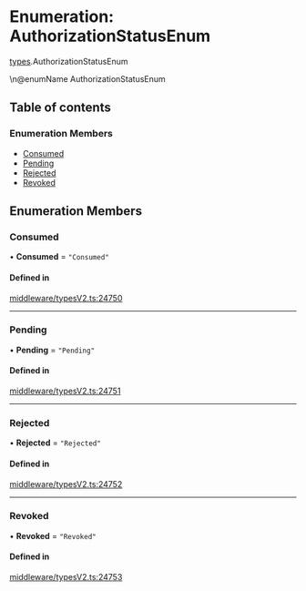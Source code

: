 # Enumeration: AuthorizationStatusEnum

[types](../wiki/types).AuthorizationStatusEnum

\n@enumName AuthorizationStatusEnum

## Table of contents

### Enumeration Members

- [Consumed](../wiki/types.AuthorizationStatusEnum#consumed)
- [Pending](../wiki/types.AuthorizationStatusEnum#pending)
- [Rejected](../wiki/types.AuthorizationStatusEnum#rejected)
- [Revoked](../wiki/types.AuthorizationStatusEnum#revoked)

## Enumeration Members

### Consumed

• **Consumed** = ``"Consumed"``

#### Defined in

[middleware/typesV2.ts:24750](https://github.com/PolymeshAssociation/polymesh-sdk/blob/31fdce23/src/middleware/typesV2.ts#L24750)

___

### Pending

• **Pending** = ``"Pending"``

#### Defined in

[middleware/typesV2.ts:24751](https://github.com/PolymeshAssociation/polymesh-sdk/blob/31fdce23/src/middleware/typesV2.ts#L24751)

___

### Rejected

• **Rejected** = ``"Rejected"``

#### Defined in

[middleware/typesV2.ts:24752](https://github.com/PolymeshAssociation/polymesh-sdk/blob/31fdce23/src/middleware/typesV2.ts#L24752)

___

### Revoked

• **Revoked** = ``"Revoked"``

#### Defined in

[middleware/typesV2.ts:24753](https://github.com/PolymeshAssociation/polymesh-sdk/blob/31fdce23/src/middleware/typesV2.ts#L24753)
